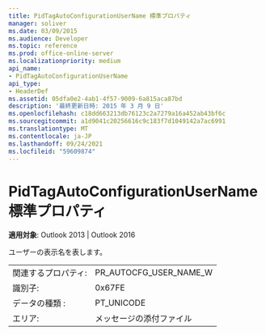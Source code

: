```yaml
---
title: PidTagAutoConfigurationUserName 標準プロパティ
manager: soliver
ms.date: 03/09/2015
ms.audience: Developer
ms.topic: reference
ms.prod: office-online-server
ms.localizationpriority: medium
api_name:
- PidTagAutoConfigurationUserName
api_type:
- HeaderDef
ms.assetid: 05dfa0e2-4ab1-4f57-9009-6a815aca87bd
description: '最終更新日時: 2015 年 3 月 9 日'
ms.openlocfilehash: c18dd663213db76123c2a7279a16a452ab43bf6c
ms.sourcegitcommit: a1d9041c20256616c9c183f7d1049142a7ac6991
ms.translationtype: MT
ms.contentlocale: ja-JP
ms.lasthandoff: 09/24/2021
ms.locfileid: "59609874"
---
```

# <a name="pidtagautoconfigurationusername-canonical-property"></a>PidTagAutoConfigurationUserName 標準プロパティ

  
  
**適用対象**: Outlook 2013 | Outlook 2016 
  
ユーザーの表示名を表します。
  
|||
|:-----|:-----|
|関連するプロパティ:  <br/> |PR_AUTOCFG_USER_NAME_W  <br/> |
|識別子:  <br/> |0x67FE  <br/> |
|データの種類 :   <br/> |PT_UNICODE  <br/> |
|エリア:  <br/> |メッセージの添付ファイル  <br/> |
   

